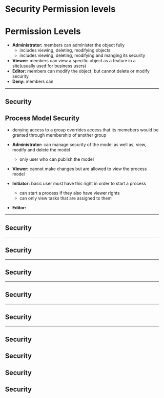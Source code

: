 # Security Permission levels

# Permission Levels
- **Administrator:** members can administer the object fully
    - includes viewing, deleting, modifying objects
    - includes viewing, deleting, modifying and manging its security
- **Viewer:** members can view a specific object as a feature in a site(usually used for business users)
- **Editor:** members can modify the object, but cannot delete or modify security
- **Deny:** members can
_________________________________________________________________________________________________________________

## Security

## Process Model Security
- denying access to a group overrides access that its memebers would be granted through membership of another group
- **Administrator:** can manage security of the model as well as, view, modify and delete the model
    - only user who can publish the model
- **Viewer:** cannot make changes but are allowed to view the process model
- **Initiator:** basic user must have this right in order to start a process
    - can start a process if they also have viewer rights
    - can only view tasks that are assigned to them
    
- **Editor:**

_________________________________________________________________________________________________________________
## Security
_________________________________________________________________________________________________________________

## Security
_________________________________________________________________________________________________________________

## Security
_________________________________________________________________________________________________________________

## Security
_________________________________________________________________________________________________________________


## Security
_________________________________________________________________________________________________________________

## Security
## Security
## Security
## Security